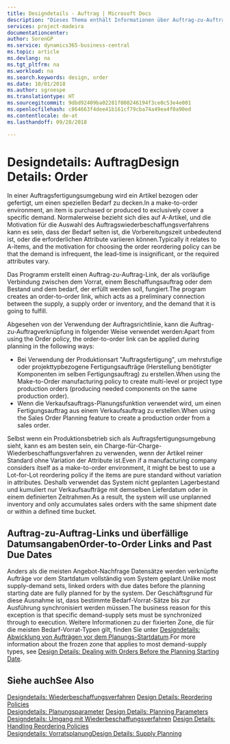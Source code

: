 ```yaml
---
title: Designdetails - Auftrag | Microsoft Docs
description: "Dieses Thema enthält Informationen über Auftrag-zu-Auftrag-Links in einer Auftragsfertigungsumgebung."
services: project-madeira
documentationcenter: 
author: SorenGP
ms.service: dynamics365-business-central
ms.topic: article
ms.devlang: na
ms.tgt_pltfrm: na
ms.workload: na
ms.search.keywords: design, order
ms.date: 10/01/2018
ms.author: sgroespe
ms.translationtype: HT
ms.sourcegitcommit: 9dbd92409ba02281f008246194f3ce0c53e4e001
ms.openlocfilehash: c864663f4dee41b161cf79cba74a49ea4f0a90ed
ms.contentlocale: de-at
ms.lasthandoff: 09/28/2018

---
```

# <a name="design-details-order"></a><span data-ttu-id="89e20-103">Designdetails: Auftrag</span><span class="sxs-lookup"><span data-stu-id="89e20-103">Design Details: Order</span></span>
<span data-ttu-id="89e20-104">In einer Auftragsfertigungsumgebung wird ein Artikel bezogen oder gefertigt, um einen speziellen Bedarf zu decken.</span><span class="sxs-lookup"><span data-stu-id="89e20-104">In a make-to-order environment, an item is purchased or produced to exclusively cover a specific demand.</span></span> <span data-ttu-id="89e20-105">Normalerweise bezieht sich dies auf A-Artikel, und die Motivation für die Auswahl des Auftragswiederbeschaffungsverfahrens kann es sein, dass der Bedarf selten ist, die Vorbereitungszeit unbedeutend ist, oder die erforderlichen Attribute variieren können.</span><span class="sxs-lookup"><span data-stu-id="89e20-105">Typically it relates to A-items, and the motivation for choosing the order reordering policy can be that the demand is infrequent, the lead-time is insignificant, or the required attributes vary.</span></span>  
  
<span data-ttu-id="89e20-106">Das Programm erstellt einen Auftrag-zu-Auftrag-Link, der als vorläufige Verbindung zwischen dem Vorrat, einem Beschaffungsauftrag oder dem Bestand und dem bedarf, der erfüllt werden soll, fungiert.</span><span class="sxs-lookup"><span data-stu-id="89e20-106">The program creates an order-to-order link, which acts as a preliminary connection between the supply, a supply order or inventory, and the demand that it is going to fulfill.</span></span>  
  
<span data-ttu-id="89e20-107">Abgesehen von der Verwendung der Auftragsrichtlinie, kann die Auftrag-zu-Auftragverknüpfung in folgender Weise verwendet werden:</span><span class="sxs-lookup"><span data-stu-id="89e20-107">Apart from using the Order policy, the order-to-order link can be applied during planning in the following ways:</span></span>  
  
* <span data-ttu-id="89e20-108">Bei Verwendung der Produktionsart "Auftragsfertigung", um mehrstufige oder projekttypbezogene Fertigungsaufträge (Herstellung benötigter Komponenten im selben Fertigungsauftrag) zu erstellen.</span><span class="sxs-lookup"><span data-stu-id="89e20-108">When using the Make-to-Order manufacturing policy to create multi-level or project type production orders (producing needed components on the same production order).</span></span>  
* <span data-ttu-id="89e20-109">Wenn die Verkaufsauftrags-Planungsfunktion verwendet wird, um einen Fertigungsauftrag aus einem Verkaufsauftrag zu erstellen.</span><span class="sxs-lookup"><span data-stu-id="89e20-109">When using the Sales Order Planning feature to create a production order from a sales order.</span></span>  
  
<span data-ttu-id="89e20-110">Selbst wenn ein Produktionsbetrieb sich als Auftragsfertigungsumgebung sieht, kann es am besten sein, ein Charge-für-Charge-Wiederbeschaffungsverfahren zu verwenden, wenn der Artikel reiner Standard ohne Variation der Attribute ist.</span><span class="sxs-lookup"><span data-stu-id="89e20-110">Even if a manufacturing company considers itself as a make-to-order environment, it might be best to use a Lot-for-Lot reordering policy if the items are pure standard without variation in attributes.</span></span> <span data-ttu-id="89e20-111">Deshalb verwendet das System nicht geplanten Lagerbestand und kumuliert nur Verkaufsaufträge mit demselben Lieferdatum oder in einem definierten Zeitrahmen.</span><span class="sxs-lookup"><span data-stu-id="89e20-111">As a result, the system will use unplanned inventory and only accumulates sales orders with the same shipment date or within a defined time bucket.</span></span>  
  
## <a name="order-to-order-links-and-past-due-dates"></a><span data-ttu-id="89e20-112">Auftrag-zu-Auftrag-Links und überfällige Datumsangaben</span><span class="sxs-lookup"><span data-stu-id="89e20-112">Order-to-Order Links and Past Due Dates</span></span>  
<span data-ttu-id="89e20-113">Anders als die meisten Angebot-Nachfrage Datensätze werden verknüpfte Aufträge vor dem Startdatum vollständig vom System geplant.</span><span class="sxs-lookup"><span data-stu-id="89e20-113">Unlike most supply-demand sets, linked orders with due dates before the planning starting date are fully planned for by the system.</span></span> <span data-ttu-id="89e20-114">Der Geschäftsgrund für diese Ausnahme ist, dass bestimmte Bedarf-Vorrat-Sätze bis zur Ausführung synchronisiert werden müssen.</span><span class="sxs-lookup"><span data-stu-id="89e20-114">The business reason for this exception is that specific demand-supply sets must be synchronized through to execution.</span></span> <span data-ttu-id="89e20-115">Weitere Informationen zu der fixierten Zone, die für die meisten Bedarf-Vorrat-Typen gilt, finden Sie unter [Designdetails: Abwicklung von Aufträgen vor dem Planungs-Startdatum](design-details-dealing-with-orders-before-the-planning-starting-date.md).</span><span class="sxs-lookup"><span data-stu-id="89e20-115">For more information about the frozen zone that applies to most demand-supply types, see [Design Details: Dealing with Orders Before the Planning Starting Date](design-details-dealing-with-orders-before-the-planning-starting-date.md).</span></span>  
  
## <a name="see-also"></a><span data-ttu-id="89e20-116">Siehe auch</span><span class="sxs-lookup"><span data-stu-id="89e20-116">See Also</span></span>  
<span data-ttu-id="89e20-117">[Designdetails: Wiederbeschaffungsverfahren](design-details-reordering-policies.md) </span><span class="sxs-lookup"><span data-stu-id="89e20-117">[Design Details: Reordering Policies](design-details-reordering-policies.md) </span></span>  
<span data-ttu-id="89e20-118">[Designdetails: Planungsparameter](design-details-planning-parameters.md) </span><span class="sxs-lookup"><span data-stu-id="89e20-118">[Design Details: Planning Parameters](design-details-planning-parameters.md) </span></span>  
<span data-ttu-id="89e20-119">[Designdetails: Umgang mit Wiederbeschaffungsverfahren](design-details-handling-reordering-policies.md) </span><span class="sxs-lookup"><span data-stu-id="89e20-119">[Design Details: Handling Reordering Policies](design-details-handling-reordering-policies.md) </span></span>  
[<span data-ttu-id="89e20-120">Designdetails: Vorratsplanung</span><span class="sxs-lookup"><span data-stu-id="89e20-120">Design Details: Supply Planning</span></span>](design-details-supply-planning.md)
